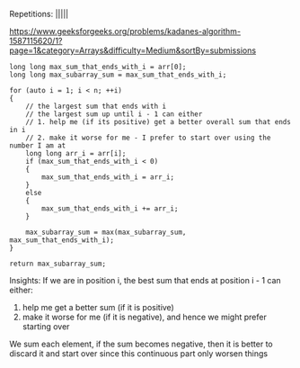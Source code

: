 Repetitions: |||||

https://www.geeksforgeeks.org/problems/kadanes-algorithm-1587115620/1?page=1&category=Arrays&difficulty=Medium&sortBy=submissions



```
long long max_sum_that_ends_with_i = arr[0];
long long max_subarray_sum = max_sum_that_ends_with_i;

for (auto i = 1; i < n; ++i)
{
	// the largest sum that ends with i 
	// the largest sum up until i - 1 can either
	// 1. help me (if its positive) get a better overall sum that ends in i
	// 2. make it worse for me - I prefer to start over using the number I am at
	long long arr_i = arr[i];
	if (max_sum_that_ends_with_i < 0)
	{
		max_sum_that_ends_with_i = arr_i;
	}
	else
	{
		max_sum_that_ends_with_i += arr_i;
	}

	max_subarray_sum = max(max_subarray_sum, max_sum_that_ends_with_i);
}

return max_subarray_sum;
```

Insights:
If we are in position i, the best sum that ends at position i - 1 can either:
1. help me get a better sum (if it is positive)
2. make it worse for me (if it is negative), and hence we might prefer starting over

We sum each element, if the sum becomes negative, then it is better to discard it and start over since this continuous part only worsen things
